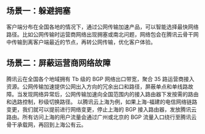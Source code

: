 ## 场景一：躲避拥塞
客户端分布在全国各地的情况下，通过公网传输加速产品，可以智能选择最快网络路径。比如公网传输时运营商网络出现拥塞或南北问题，网络包会在腾讯云骨干网中传输到离客户端最近的节点，再转公网传输，优化客户体验。
## 场景二：屏蔽运营商网络故障
腾讯云在全国各个地域拥有 Tb 级的 BGP 网络出口带宽，聚合 35 路运营商接入资源。公网传输加速提供公网出入方向的冗余出口和路径，屏蔽单点和单线路故障。当发现网络异常后，公网传输加速向全国范围内的接入路由器下发按需的路由和选路控制，秒级切换路径。
以腾讯云上海为例，如果上海-福建的电信网络链路变更，我们就可以提前进行网络变更，停止上海的 BGP 接入路由器，发放腾讯云路由。所有访问上海的用户流量会通过广州或北京的 BGP 流量入口绕行至腾讯云骨干承载网，再回到上海公有云。
